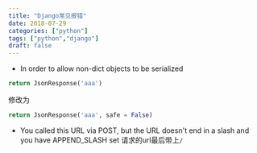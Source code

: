 ```yaml
---
title: "Django常见报错"
date: 2018-07-29
categories: ["python"]
tags: ["python","django"]
draft: false 
---
```

* In order to allow non-dict objects to be serialized
```python
return JsonResponse('aaa')
```
修改为
```python
return JsonResponse('aaa', safe = False)
```

* You called this URL via POST, but the URL doesn't end in a slash and you have APPEND_SLASH set
请求的url最后带上`/`


